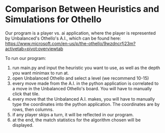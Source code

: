 # Comparison Between Heuristics and Simulations for Othello

Our program is a player vs. ai application, where the player is represented by Unbalanced's Othello's A.I., which can be found here:
https://www.microsoft.com/en-us/p/the-othello/9wzdncrfj23m?activetab=pivot:overviewtab

To run our program:
1. run main.py and input the heuristic you want to use, as well as the depth you want minimax to run at.
2. open Unbalanced Othello and select a level (we recommend 10-15)
3. every move made from the A.I. in the python application is correlated to a move in the Unbalanced Othello's board. You will have to manually click that tile.
4. every move that the Unbalanced A.I. makes, you will have to manually type the coordinates into the python application. The coordinates are by rows, then columns.
5. if any player skips a turn, it will be reflected in our program.
6. at the end, the match statistics for the algorithm chosen will be displayed.
